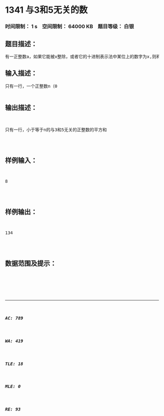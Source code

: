 # 1341 与3和5无关的数   
### 时间限制： 1 s&nbsp;&nbsp;&nbsp;&nbsp;空间限制： 64000 KB&nbsp;&nbsp;&nbsp;&nbsp;题目等级： 白银  
## 题目描述：  

<pre>
有一正整数a，如果它能被x整除，或者它的十进制表示法中某位上的数字为x,则称a与x相关.现求所有小于等于n的与3或5无关的正整数的平方和.
</pre>
  
  
## 输入描述：  

<pre>
只有一行，一个正整数n（0<n<300）
</pre>
  
  
## 输出描述：  

<pre>
只有一行，小于等于n的与3和5无关的正整数的平方和
</pre>
  
  
## 样例输入：  

<pre>
8
</pre>
  
  
## 样例输出：  

<pre>
134
</pre>
  
  
## 数据范围及提示：  

<pre>
</pre>
  
  
***  

##### AC: 789  
##### WA: 419  
##### TLE: 18  
##### MLE: 0  
##### RE: 93  
